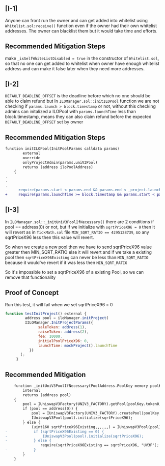 ## [I-1]
Anyone can front run the owner and can get added into whitelist using `Whitelist.sol:receive()` function even if the owner had their own whitelist addresses. The owner can blacklist them but it would take time and efforts.

## Recommended Mitigation Steps
make `_isSelfWhiteListDisabled = true` in the constructor of `Whitelist.sol`, so that no one can get added to whitelist when owner have enough whitelist address and can make it false later when they need more addresses.


## [I-2]
`DEFAULT_DEADLINE_OFFSET` is the deadline before which no one should be able to claim refund but In `ILOManager.sol::initILOPool` function we are not checking if `params.launch > block.timestamp` or not, without this checking admins can initalized a ILOPool with `params.launchTime` less than block.timestamp, means they can also claim refund before the expected `DEFAULT_DEADLINE_OFFSET` set by owner

## Recommended Mitigation Steps
```diff
function initILOPool(InitPoolParams calldata params)
        external
        override
        onlyProjectAdmin(params.uniV3Pool)
        returns (address iloPoolAddress)
    {
.
.
.
-     require(params.start < params.end && params.end < _project.launchTime, "PT");
+     require(params.launchTime >= block.timestamp && params.start < params.end && params.end < _project.launchTime, "PT");
```


## [I-3]
In `ILOManager.sol::_initUniV3PoolIfNecessary()` there are 2 conditions if pool == address(0) or not, but if we initialize with `sqrtPriceX96 = 0` then it will revert as in `TickMath.sol` file `MIN_SQRT_RATIO == 4295128739`, so any sqrtPriceX96 less then this value will revert.

So when we create a new pool then we have to send sqrtPriceX96 value greater then MIN_SQRT_RATIO else it will revert and if we take a existing pool then `sqrtPriceX96Existing` can never be less than `MIN_SQRT_RATIO` because it would've revert if it was less then `MIN_SQRT_RATIO`

So it's impossible to set a sqrtPriceX96 of a existing Pool, so we can remove that functionality

## Proof of Concept
Run this test, it will fail when we set sqrtPriceX96 = 0
```javascript
function testInitProject() external {
         address pool = iloManager.initProject(
         IILOManager.InitProjectParams({
               saleToken: address(1),
               raiseToken: address(2),
               fee: 10000,
               initialPoolPriceX96: 0,
               launchTime: mockProject().launchTime
           })
       );
     }
```

## Recommended Mitigation 
```diff
    function _initUniV3PoolIfNecessary(PoolAddress.PoolKey memory poolKey, uint160 sqrtPriceX96)
        internal
        returns (address pool)
    {
        pool = IUniswapV3Factory(UNIV3_FACTORY).getPool(poolKey.token0, poolKey.token1, poolKey.fee);
        if (pool == address(0)) {
            pool = IUniswapV3Factory(UNIV3_FACTORY).createPool(poolKey.token0, poolKey.token1, poolKey.fee);
            IUniswapV3Pool(pool).initialize(sqrtPriceX96);
        } else {
            (uint160 sqrtPriceX96Existing,,,,,,) = IUniswapV3Pool(pool).slot0();
-            if (sqrtPriceX96Existing == 0) {
-                IUniswapV3Pool(pool).initialize(sqrtPriceX96);
-            } else {
                require(sqrtPriceX96Existing == sqrtPriceX96, "UV3P");
-            }
        }
    }
```